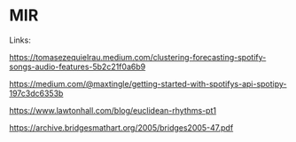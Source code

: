 # MIR

Links:

https://tomasezequielrau.medium.com/clustering-forecasting-spotify-songs-audio-features-5b2c21f0a6b9

https://medium.com/@maxtingle/getting-started-with-spotifys-api-spotipy-197c3dc6353b

https://www.lawtonhall.com/blog/euclidean-rhythms-pt1

https://archive.bridgesmathart.org/2005/bridges2005-47.pdf
